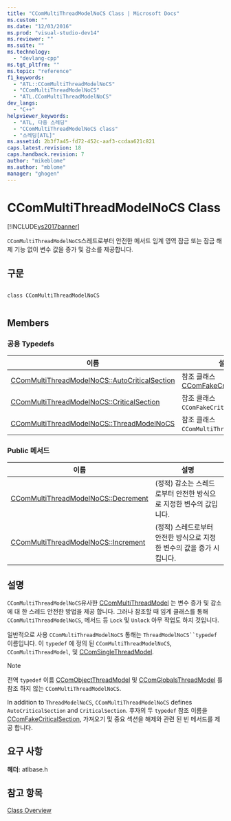 ```yaml
---
title: "CComMultiThreadModelNoCS Class | Microsoft Docs"
ms.custom: ""
ms.date: "12/03/2016"
ms.prod: "visual-studio-dev14"
ms.reviewer: ""
ms.suite: ""
ms.technology: 
  - "devlang-cpp"
ms.tgt_pltfrm: ""
ms.topic: "reference"
f1_keywords: 
  - "ATL::CComMultiThreadModelNoCS"
  - "CComMultiThreadModelNoCS"
  - "ATL.CComMultiThreadModelNoCS"
dev_langs: 
  - "C++"
helpviewer_keywords: 
  - "ATL, 다중 스레딩"
  - "CComMultiThreadModelNoCS class"
  - "스레딩[ATL]"
ms.assetid: 2b3f7a45-fd72-452c-aaf3-ccdaa621c821
caps.latest.revision: 18
caps.handback.revision: 7
author: "mikeblome"
ms.author: "mblome"
manager: "ghogen"
---
```

# CComMultiThreadModelNoCS Class
[!INCLUDE[vs2017banner](../../assembler/inline/includes/vs2017banner.md)]

`CComMultiThreadModelNoCS`스레드로부터 안전한 메서드 임계 영역 잠금 또는 잠금 해제 기능 없이 변수 값을 증가 및 감소를 제공합니다.  
  
## 구문  
  
```  
  
class CComMultiThreadModelNoCS  
  
```  
  
## Members  
  
### 공용 Typedefs  
  
|이름|설명|  
|--------|--------|  
|[CComMultiThreadModelNoCS::AutoCriticalSection](../Topic/CComMultiThreadModelNoCS::AutoCriticalSection.md)|참조 클래스  [CComFakeCriticalSection](../../atl/reference/ccomfakecriticalsection-class.md).|  
|[CComMultiThreadModelNoCS::CriticalSection](../Topic/CComMultiThreadModelNoCS::CriticalSection.md)|참조 클래스 `CComFakeCriticalSection`.|  
|[CComMultiThreadModelNoCS::ThreadModelNoCS](../Topic/CComMultiThreadModelNoCS::ThreadModelNoCS.md)|참조 클래스 `CComMultiThreadModelNoCS`.|  
  
### Public 메서드  
  
|이름|설명|  
|--------|--------|  
|[CComMultiThreadModelNoCS::Decrement](../Topic/CComMultiThreadModelNoCS::Decrement.md)|\(정적\) 감소는 스레드로부터 안전한 방식으로 지정한 변수의 값입니다.|  
|[CComMultiThreadModelNoCS::Increment](../Topic/CComMultiThreadModelNoCS::Increment.md)|\(정적\) 스레드로부터 안전한 방식으로 지정한 변수의 값을 증가 시킵니다.|  
  
## 설명  
 `CComMultiThreadModelNoCS`유사한  [CComMultiThreadModel](../../atl/reference/ccommultithreadmodel-class.md) 는 변수 증가 및 감소에 대 한 스레드 안전한 방법을 제공 합니다.  그러나 참조할 때 임계 클래스를 통해 `CComMultiThreadModelNoCS`, 메서드 등 `Lock` 및 `Unlock` 아무 작업도 하지 것입니다.  
  
 일반적으로 사용 `CComMultiThreadModelNoCS` 통해는 `ThreadModelNoCS``typedef` 이름입니다.  이 `typedef` 에 정의 된 `CComMultiThreadModelNoCS`, `CComMultiThreadModel`, 및  [CComSingleThreadModel](../../atl/reference/ccomsinglethreadmodel-class.md).  
  
> [!NOTE]
>  전역 `typedef` 이름  [CComObjectThreadModel](../Topic/CComObjectThreadModel.md) 및  [CComGlobalsThreadModel](../Topic/CComGlobalsThreadModel.md) 를 참조 하지 않는 `CComMultiThreadModelNoCS`.  
  
 In addition to `ThreadModelNoCS`, `CComMultiThreadModelNoCS` defines `AutoCriticalSection` and `CriticalSection`.  후자의 두 `typedef` 참조 이름을  [CComFakeCriticalSection](../../atl/reference/ccomfakecriticalsection-class.md), 가져오기 및 중요 섹션을 해제와 관련 된 빈 메서드를 제공 합니다.  
  
## 요구 사항  
 **헤더:**  atlbase.h  
  
## 참고 항목  
 [Class Overview](../../atl/atl-class-overview.md)